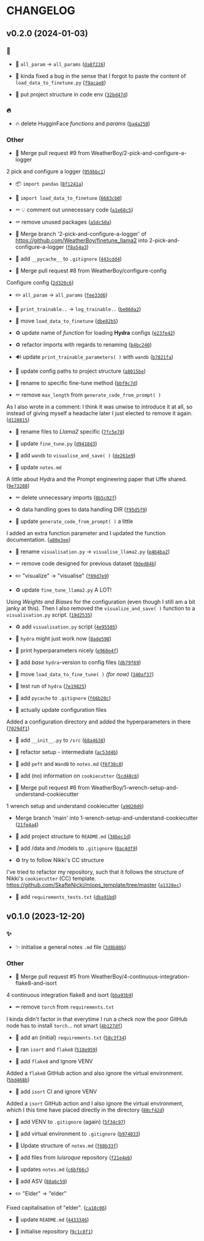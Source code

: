 # CHANGELOG



## v0.2.0 (2024-01-03)

### :bug:

* :bug: `all_param` -&gt; `all_params` ([`da8f226`](https://github.com/WeatherBoy/finetune_llama2/commit/da8f2265ad6319f95ff99c123887fe752330b490))

* :bug: kinda fixed a bug in the sense that I forgot to paste the content of `load_data_to_finetune.py` ([`f9acae8`](https://github.com/WeatherBoy/finetune_llama2/commit/f9acae8ea1f0df254dbcf3374520c279ce37fae0))

* :bug: put project structure in code env ([`32bd47d`](https://github.com/WeatherBoy/finetune_llama2/commit/32bd47d2683c7728bca5f8c4a90c4448ca58aa07))

### :fire:

* :fire: delete HugginFace *functions* and *params* ([`ba4a250`](https://github.com/WeatherBoy/finetune_llama2/commit/ba4a250a45e491e008567406bdb0f8875f2a3887))

### Other

* :twisted_rightwards_arrows: Merge pull request #9 from WeatherBoy/2-pick-and-configure-a-logger

2 pick and configure a logger ([`959bbc1`](https://github.com/WeatherBoy/finetune_llama2/commit/959bbc19652b6fc2e6aebce68e015f346c95ef5d))

* :package: `import pandas` ([`8f1241a`](https://github.com/WeatherBoy/finetune_llama2/commit/8f1241a439799a729c5bb72a196f757ada8202c2))

* :construction: `import load_data_to_finetune` ([`6683cb0`](https://github.com/WeatherBoy/finetune_llama2/commit/6683cb00ce4a07fc0fb2dc3b5cbdd0851d113427))

* :coffin: :bulb: comment out unnecessary code ([`a1e68c5`](https://github.com/WeatherBoy/finetune_llama2/commit/a1e68c51ebef4c45cace5a8d4e50934bab29a0a2))

* :coffin: remove unused packages ([`a5dc50a`](https://github.com/WeatherBoy/finetune_llama2/commit/a5dc50a61fe714e7c7434f384d20ee6d12cdfb14))

* :twisted_rightwards_arrows: Merge branch &#39;2-pick-and-configure-a-logger&#39; of https://github.com/WeatherBoy/finetune_llama2 into 2-pick-and-configure-a-logger ([`f8a54a3`](https://github.com/WeatherBoy/finetune_llama2/commit/f8a54a3d19b383d4ff55c59b9946adfee4777e1f))

* :see_no_evil: add `__pycache__` to `.gitignore` ([`443cdd4`](https://github.com/WeatherBoy/finetune_llama2/commit/443cdd453dbf7a2f56a5c87c418283f80c91c705))

* :twisted_rightwards_arrows: Merge pull request #8 from WeatherBoy/configure-config

Configure config ([`2d320c6`](https://github.com/WeatherBoy/finetune_llama2/commit/2d320c67ae844ef2d1dce285c8efb8cfc2c9be32))

* :pencil2: `all_param` -&gt; `all_params` ([`fee33d6`](https://github.com/WeatherBoy/finetune_llama2/commit/fee33d64c64547071420b120e0d4eabfd4e381ba))

* :pencil: `print_trainable..` -&gt; `log_trainable..` ([`be060a2`](https://github.com/WeatherBoy/finetune_llama2/commit/be060a201a48138be8fa28068d0eff9b206a1cf2))

* :truck: move `load_data_to_finetune` ([`dbe82b5`](https://github.com/WeatherBoy/finetune_llama2/commit/dbe82b5994c596ff30784f453d6564449e31f248))

* :recycle: update name of *function* for loading **Hydra** configs ([`e23fe42`](https://github.com/WeatherBoy/finetune_llama2/commit/e23fe4251f10fa573e682c0288def89f0a667fba))

* :recycle: refactor imports with regards to renaming ([`b4bc240`](https://github.com/WeatherBoy/finetune_llama2/commit/b4bc240c2564d6be4b6b51c63eee8ceb31f44a35))

* :loud_sound: update `print_trainable_parameters( )` with `wandb` ([`b7821fa`](https://github.com/WeatherBoy/finetune_llama2/commit/b7821fa0b3a50bfd25cb70fa85da8da16e6be746))

* :wrench: update config paths to project structure ([`a8015be`](https://github.com/WeatherBoy/finetune_llama2/commit/a8015be44afea6d38bcd182f2f6748a79f75f977))

* :truck: rename to specific fine-tune method ([`bbf9c7d`](https://github.com/WeatherBoy/finetune_llama2/commit/bbf9c7dfb0a41f5bbf50ca9cace52ae3abdbfdd6))

* :coffin: remove `max_length` from `generate_code_from_prompt( )`

As I also wrote in a comment: I think it was unwise to introduce it at all, so instead of giving myself a headache later I just elected to remove it again. ([`d128815`](https://github.com/WeatherBoy/finetune_llama2/commit/d128815922dabb424f9e8bae301681098723db6f))

* :truck: rename files to *Llama2* specific ([`7fc5e78`](https://github.com/WeatherBoy/finetune_llama2/commit/7fc5e7848e36bab42addfe4be9630bdf926048fa))

* :construction: update `fine_tune.py` ([`d9418d3`](https://github.com/WeatherBoy/finetune_llama2/commit/d9418d323abe5960f80679512279e248cd774be2))

* :construction: add `wandb` to `visualise_and_save( )` ([`de261e9`](https://github.com/WeatherBoy/finetune_llama2/commit/de261e959dd0c357c147a1a8c786f9e4d12d4001))

* :memo: update `notes.md`

A little about Hydra and the Prompt engineering paper that Uffe shared. ([`9e73288`](https://github.com/WeatherBoy/finetune_llama2/commit/9e73288f11f063de282e03f0184ec887dbdcc4c7))

* :coffin: delete unnecessary imports ([`8b5c02f`](https://github.com/WeatherBoy/finetune_llama2/commit/8b5c02faa458e7876691a2144b4c904dc7716b7c))

* :recycle: data handling goes to data handling DIR ([`f95d5f9`](https://github.com/WeatherBoy/finetune_llama2/commit/f95d5f9d9076c408662f5745a30fae96ededb28e))

* :construction: update `generate_code_from_prompt( )` a little

I added an extra function parameter and I updated the function documentation. ([`a80e3ee`](https://github.com/WeatherBoy/finetune_llama2/commit/a80e3ee87f826491d639d732f710a821967a89d2))

* :truck: rename `visualisation.py` -&gt; `visualise_llama2.py` ([`e464ba2`](https://github.com/WeatherBoy/finetune_llama2/commit/e464ba2f36eb9e2a7c2c6e4a238d0eb62340fa26))

* :coffin: remove code designed for previous dataset ([`0ded84b`](https://github.com/WeatherBoy/finetune_llama2/commit/0ded84bcf499b64f7aa306e377def3dc0a165b2d))

* :pencil2: &#34;visualize&#34; -&gt; &#34;visualise&#34; ([`f89d7e9`](https://github.com/WeatherBoy/finetune_llama2/commit/f89d7e9a3dd5cb667cfc4298cb1ca63bdc1280d6))

* :recycle: update `fine_tune_llama2.py` A LOT!

Using *Weights and Biases* for the configuration (even though I still am a bit janky at this). Then I also removed the `visualize_and_save( )` function to a `visualisation.py` script. ([`19d2535`](https://github.com/WeatherBoy/finetune_llama2/commit/19d2535082a32259d575e0629893a2f2ce6a200a))

* :recycle: add `visualisation.py` script ([`4e95505`](https://github.com/WeatherBoy/finetune_llama2/commit/4e95505d42caa8cfcccb278db6f6e1472f2032be))

* :wrench: `hydra` might just work now ([`8ade598`](https://github.com/WeatherBoy/finetune_llama2/commit/8ade59811939cf94a9a8ad34e9669d587295e8d6))

* :construction: print hyperparameters nicely ([`e960e4f`](https://github.com/WeatherBoy/finetune_llama2/commit/e960e4f104494e378951d39f95aebe677f8b5b7a))

* :wrench: add *base* `hydra`-version to config files ([`db79f69`](https://github.com/WeatherBoy/finetune_llama2/commit/db79f699e8d0bdfd8a015aff46d11eb6dcbf7b11))

* :construction: move `load_data_to_fine_tune( )`  *(for now)* ([`340af37`](https://github.com/WeatherBoy/finetune_llama2/commit/340af3789ecdea1645cc61189d2c726ad9600b4a))

* :construction: test run of `hydra` ([`7e19825`](https://github.com/WeatherBoy/finetune_llama2/commit/7e1982588c90b2239953c948e7cb864a45498a1d))

* :see_no_evil: add `pycache` to `.gitignore` ([`f66b20c`](https://github.com/WeatherBoy/finetune_llama2/commit/f66b20c16df46c6f78ac37b245a855301a2579c9))

* :wrench: actually update configuration files

Added a configuration directory and added the hyperparameters in there ([`7029df1`](https://github.com/WeatherBoy/finetune_llama2/commit/7029df123c9cc00549fcc36d4edc541789a37e3a))

* :construction: add `__init__.py` to `/src` ([`68a4638`](https://github.com/WeatherBoy/finetune_llama2/commit/68a4638795cfaf851f1f7bfa7aa9ecaa3286190f))

* :construction: refactor setup - intermediate ([`ac53d4b`](https://github.com/WeatherBoy/finetune_llama2/commit/ac53d4b8d8ef329decdd3871e1c174008ced7d44))

* :memo: add `peft` and `WandB` to `notes.md` ([`f6f38c8`](https://github.com/WeatherBoy/finetune_llama2/commit/f6f38c89a930351e19d3ce21f15ac8bc1b30a7d3))

* :memo: add (no) information on `cookiecutter` ([`5cd48cb`](https://github.com/WeatherBoy/finetune_llama2/commit/5cd48cb83fde6fdb892e69d8fac04b9f0e0495b1))

* :twisted_rightwards_arrows: Merge pull request #6 from WeatherBoy/1-wrench-setup-and-understand-cookiecutter

1 wrench setup and understand cookiecutter ([`a9020d9`](https://github.com/WeatherBoy/finetune_llama2/commit/a9020d9d9ca6abdb9f1b16dbc181f63809af959f))

* Merge branch &#39;main&#39; into 1-wrench-setup-and-understand-cookiecutter ([`21fe4a4`](https://github.com/WeatherBoy/finetune_llama2/commit/21fe4a45dfa3aea8071f194123e04bf4fd5a95dc))

* :memo: add project structure to `README.md` ([`38bec1d`](https://github.com/WeatherBoy/finetune_llama2/commit/38bec1d0a5c3834784ca795435b5d1ae20ff5b26))

* :see_no_evil: add /data and /models to `.gitignore` ([`0ac4df9`](https://github.com/WeatherBoy/finetune_llama2/commit/0ac4df9760da11ee7b4fcccda7350d0c3ab7062c))

* :recycle: try to follow Nikki&#39;s CC structure

I&#39;ve tried to refactor my repository, such that it follows the structure of Nikki&#39;s `cookiecutter` (CC) template.
https://github.com/SkafteNicki/mlops_template/tree/master ([`a1328ec`](https://github.com/WeatherBoy/finetune_llama2/commit/a1328ec88baad55aa92621edf49fe77b3c617eae))

* :wrench: add `requirements_tests.txt` ([`dba91bd`](https://github.com/WeatherBoy/finetune_llama2/commit/dba91bd17c14033eeeee7da7ebf8806af1e2e70d))


## v0.1.0 (2023-12-20)

### :sparkles:

* :sparkles: initialise a general notes `.md` file ([`3d8b80b`](https://github.com/WeatherBoy/finetune_llama2/commit/3d8b80bc013c0f99b49a27217a270b047c687456))

### Other

* :twisted_rightwards_arrows: Merge pull request #5 from WeatherBoy/4-continuous-integration-flake8-and-isort

4 continuous integration flake8 and isort ([`bba93b9`](https://github.com/WeatherBoy/finetune_llama2/commit/bba93b9e25b4367e031c0ed4207c0e9f936c95b9))

* :heavy_minus_sign: remove `torch` from `requirements.txt`

I kinda didn&#39;t factor in that everytime I run a check now the poor GitHub node has to install `torch`... not smart ([`4b127df`](https://github.com/WeatherBoy/finetune_llama2/commit/4b127df0dc449913e4fad87a7515755c080b1867))

* :wrench: add an (initial) `requirements.txt` ([`58c3f34`](https://github.com/WeatherBoy/finetune_llama2/commit/58c3f34ed6d3b87affdec62551407d0ac83108fe))

* :art: ran `isort` and `flake8` ([`518e959`](https://github.com/WeatherBoy/finetune_llama2/commit/518e959611151d3c3517207a0ecd0342b02a614a))

* :construction_worker: add `flake8` and ignore VENV

Added a `flake8` GitHub action and also ignore the virtual environment. ([`5bd468b`](https://github.com/WeatherBoy/finetune_llama2/commit/5bd468ba1e45c852162f096227335c57da67960b))

* :construction_worker: add `isort` CI and ignore VENV

Added a `isort` GitHub action and I also ignore the virtual environment, which I this time have placed directly in the directory ([`88cf42d`](https://github.com/WeatherBoy/finetune_llama2/commit/88cf42d2b0871c5241eb86165d9b1977b5a2f9e0))

* :see_no_evil: add VENV to `.gitignore` (again) ([`5f34c97`](https://github.com/WeatherBoy/finetune_llama2/commit/5f34c97541ddef9d6c0ac59118e0d75e541d70b1))

* :see_no_evil: add virtual environment to `.gitignore` ([`b974033`](https://github.com/WeatherBoy/finetune_llama2/commit/b974033fc710266089b9fffb324d9d0e523e42d4))

* :memo: Update structure of `notes.md` ([`f68b33f`](https://github.com/WeatherBoy/finetune_llama2/commit/f68b33fa94387b19b361a937262c7a677afa2108))

* :construction: add files from *luisroque* repository ([`f21e4eb`](https://github.com/WeatherBoy/finetune_llama2/commit/f21e4ebb126855c58ff64e5d5f57491583791f31))

* :memo: updates `notes.md` ([`c6bf66c`](https://github.com/WeatherBoy/finetune_llama2/commit/c6bf66cae99e4a4c27641a0858fa10a41e776548))

* :construction_worker: add ASV ([`88a6c59`](https://github.com/WeatherBoy/finetune_llama2/commit/88a6c590c1a22f7dceb4fa9e13fdebc89397d58c))

* :pencil2: &#34;Elder&#34; -&gt; &#34;elder&#34;

Fixed capitalisation of &#34;elder&#34;. ([`ca18c06`](https://github.com/WeatherBoy/finetune_llama2/commit/ca18c06902fd548471164ad19e20211251c9f80d))

* :memo: update `README.md` ([`4433346`](https://github.com/WeatherBoy/finetune_llama2/commit/443334636d4a36991b14a9bed2d44b8fb683b043))

* :tada: initialise repository ([`9c1c8f1`](https://github.com/WeatherBoy/finetune_llama2/commit/9c1c8f108510893ddb976e06105266e102eba9b3))
